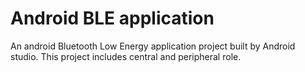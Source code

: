 # Android BLE application
An android Bluetooth Low Energy application project built by Android studio. This project includes central and peripheral role.
